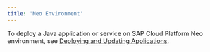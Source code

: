 ```yaml
---
title: 'Neo Environment'
---
```


To deploy a Java application or service on SAP Cloud Platform Neo environment, see [Deploying and Updating Applications](https://help.sap.com/viewer/65de2977205c403bbc107264b8eccf4b/Cloud/en-US/e5dfbc6cbb5710149279f67fb43d4e5d.html).
